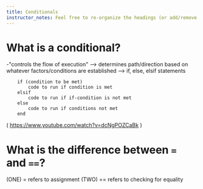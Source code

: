 ```yaml
---
title: Conditionals
instructor_notes: Feel free to re-organize the headings (or add/remove headings) below. We included the headings for your benefit, but it's 100% fine if you want to write your responses in some different structure.
---
```


# What is a conditional?

-"controls the flow of execution"
    --> determines path/direction based on whatever factors/conditions are established
    --> if, else, elsif statements
    
        if (condition to be met)
            code to run if condition is met
        elsif
            code to run if if-condition is not met
        else
            code to run if conditions not met
        end

( https://www.youtube.com/watch?v=dcNgPOZCaBk )



# What is the difference between `=` and `==`?

(ONE) = refers to assignment
(TWO) == refers to checking for equality 